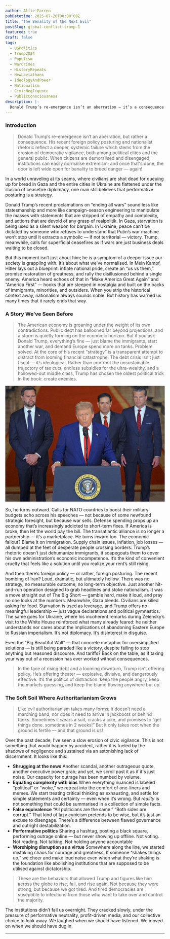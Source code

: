 ```yaml
---
author: Alfie Farren
pubDatetime: 2025-07-26T00:00:00Z
title: "The Benality of the Next Evil"
postSlug: global-conflict-trump-1
featured: true
draft: false
tags:
  - USPolitics
  - Trump2024
  - Populism
  - WarCrimes
  - HistoryRepeats
  - NewLeviathans
  - IdeologyAndPower
  - Nationalism
  - CivicNegligence
  - PublicConsciousness   
description: |-
  Donald Trump’s re-emergence isn’t an aberration — it’s a consequence. His recent foreign policy posturing and nationalist rhetoric reflect a deeper, systemic failure: the erosion of democratic vigilance, both among political elites and the general public. When citizens disengage and institutions normalize extremism, the door is left wide open for banality to breed danger — again.
---
```


### Introduction

>Donald Trump’s re-emergence isn’t an aberration, but rather a consequence. His recent foreign policy posturing and nationalist rhetoric reflect a deeper, systemic failure which stems from the erosion of democratic vigilance, both among political elites and the general public. When citizens are demoralised and disengaged, institutions can easily normalise extremism; and once that's done, the door is left wide open for banality to breed danger — again!


In a world unraveling at its seams, where civilians are shot dead for queuing up for bread in Gaza and the entire cities in Ukraine are flattened under the illusion of ceasefire diplomacy, one man still believes that performative posturing is a strategy.

Donald Trump’s recent proclamations on “ending all wars” sound less like statesmanship and more like campaign-season engineering to manipulate the masses with statements that are stripped of empathy and complexity, and actions that are devoid of any grasp of realpolitik. In Gaza, starvation is being used as a silent weapon for bargain. In Ukraine, peace can’t be dictated by someone who refuses to understand that Putin’s war machine won’t stop until it extracts a symbolic — if not territorial — victory. Trump, meanwhile, calls for superficial ceasefires as if wars are just business deals waiting to be closed.

But this moment isn’t just about him; he is a symptom of a deeper issue our society is grappling with. It’s about what we’ve normalised. In Mein Kampf, Hitler lays out a blueprint: inflate national pride, create an “us vs them,” promise restoration of greatness, and rally the disillusioned behind a single enemy. America heard echoes of that in “Make America Great Again” and “America First” — hooks that are steeped in nostalgia and built on the backs of immigrants, minorities, and outsiders. When you strip the historical context away, nationalism always sounds noble. But history has warned us many times that it rarely ends that way.

### A Story We’ve Seen Before

>The American economy is groaning under the weight of its own contradictions. Public debt has ballooned far beyond projections, and a storm is quietly forming on the economic horizon. But if you ask Donald Trump, everything’s fine — just blame the immigrants, start another war, and demand Europe spend more on tanks. Problem solved. At the core of his recent “strategy” is a transparent attempt to distract from looming financial catastrophe. The debt crisis isn’t just fiscal — it’s ideological. Rather than confront the unsustainable trajectory of tax cuts, endless subsidies for the ultra-wealthy, and a hollowed-out middle class, Trump has chosen the oldest political trick in the book: create enemies.

![alt text](../../assets/images/IMG_0110.jpeg "")

So, he turns outward. Calls for NATO countries to boost their military budgets echo across his speeches — not because of some newfound strategic foresight, but because war sells. Defense spending props up an economy that’s increasingly addicted to short-term fixes. If America is broke, then let the world pay the bill. The transatlantic alliance is no longer a partnership — it’s a marketplace. He turns inward too. The economic fallout? Blame it on immigration. Supply chain issues, inflation, job losses — all dumped at the feet of desperate people crossing borders. Trump’s rhetoric doesn’t just dehumanize immigrants, it scapegoats them to cover his own administration’s economic incompetence. It’s the kind of convenient cruelty that feels like a solution until you realize your rent’s still rising.

And then there’s foreign policy — or rather, foreign posturing. The recent bombing of Iran? Loud, dramatic, but ultimately hollow. There was no strategy, no measurable outcome, no long-term objective. Just another hit-and-run operation designed to grab headlines and stoke nationalism. It was a move straight out of The Big Short — gamble hard, make it loud, and pray no one looks at the numbers. Meanwhile, Gaza bleeds. Civilians are killed asking for food. Starvation is used as leverage, and Trump offers no meaningful leadership — just vague declarations and political gymnastics. The same goes for Ukraine, where his incoherent remarks during Zelensky’s visit to the White House reinforced what many already feared: he neither understands nor cares about the implications of abandoning Eastern Europe to Russian imperialism. It’s not diplomacy. It’s disinterest in disguise.

Even the “Big Beautiful Wall” — that concrete metaphor for oversimplified solutions — is still being paraded like a victory, despite failing to stop anything but reasoned discourse. And tariffs? Back on the table, as if taxing your way out of a recession has ever worked without consequences.

>In the face of rising debt and a looming downturn, Trump isn’t offering policy. He’s offering theater — explosive, divisive, and dangerously effective. It’s the politics of distraction: keep the people angry, keep the markets guessing, and keep the blame flowing anywhere but up.

### The Soft Soil Where Authoritarianism Grows
>Like evil authoritarianism takes many forms; it doesn’t need a marching band, nor does it need to arrive in jackboots or behind tanks. Sometimes it wears a suit, cracks a joke, and promises to “get things done. sometimes in 2 weeks!” But it only takes root when the ground is fertile — and that ground is us!

Over the past decade, I’ve seen a slow erosion of civic vigilance. This is not something that would happen by accident, rather it is fueled by the shadows of negligence and sustained via an astonishing lack of discernment. It looks like this:

- **Shrugging at the news** Another scandal, another outrageous quote, another executive power grab; and yet, we scroll past it as if it's just noise. Our capacity for outrage has been numbed by volume.
- **Equating complexity with bias** When everything nuanced is labeled “political” or “woke,” we retreat into the comfort of one-liners and memes. We start treating critical thinking as exhausting, and settle for simple statements and certainty — even when it’s wrong. But _reality_ is not something that could be summarised in a collection of simple facts.
- **False equivalence** “All politicians are the same.” “Both sides are corrupt.” That kind of lazy cynicism pretends to be wise, but it’s just an excuse to disengage. There’s a difference between flawed governance and outright destabilization.
- **Performative politics** Sharing a hashtag, posting a black square, performing outrage online — but never showing up offline. Not voting. Not reading. Not talking. Not holding anyone accountable
- **Worshiping disruption as a virtue** Somewhere along the line, we started mistaking chaos for courage and greatness. If someone “shakes things up,” we cheer and make loud noise even when what they’re shaking is the foundation like abolishing institutions that are supposed to be utilised against dictatorship. 

>These are the behaviors that allowed Trump and figures like him across the globe to rise, fall, and rise again. Not because they were strong, but because we got tired. And tired democracies are suseptible to infections from those who want to take over and control the majority.

The institutions didn’t fail us overnight. They cracked slowly, under the pressure of performative neutrality, profit-driven media, and our collective choice to look away. We laughed when we should have listened. We moved on when we should have dug in.

------------------------------------------------
